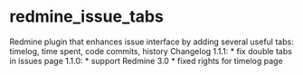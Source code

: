 redmine_issue_tabs
==================

Redmine plugin that enhances issue interface by adding several useful tabs: timelog, time spent, code commits, history
Changelog
  1.1.1:
    * fix double tabs in issues page
  1.1.0:
    * support Redmine 3.0
    * fixed rights for timelog page